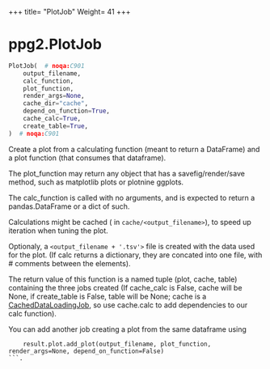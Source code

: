 +++
title= "PlotJob"
Weight= 41
+++

# ppg2.PlotJob

```python
PlotJob(  # noqa:C901
    output_filename,
    calc_function,
    plot_function,
    render_args=None,
    cache_dir="cache",
    depend_on_function=True,
    cache_calc=True,
    create_table=True,
)  # noqa:C901
```

Create a plot from a calculating function (meant to return a DataFrame)
and a plot function (that consumes that dataframe).

The plot_function may return any object that has a savefig/render/save method,
such as matplotlib plots or plotnine ggplots.

The calc_function is called with no arguments, and is expected to return a pandas.DataFrame
or  a dict of such.

Calculations might be cached ( in `cache/<output_filename>`),
to speed up iteration when tuning the plot.

Optionaly, a `<output_filename + '.tsv'>` file is created with the data used for the plot.
(If calc returns a dictionary, they are concated into one file, with \# comments between the 
elements).

The return value of this function is a named tuple (plot, cache, table) containing the three jobs created
(If cache_calc is False, cache will be None, if create_table is False, table will be None; cache is a [CachedDataLoadingJob](../cacheddataloadingjob), so use cache.calc to add dependencies to our calc function).


You can add another job creating a plot from the same dataframe using 
```
    result.plot.add_plot(output_filename, plot_function, render_args=None, depend_on_function=False)
```.
